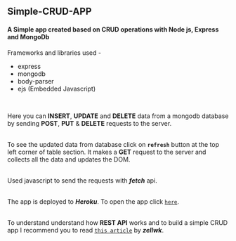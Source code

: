 ## Simple-CRUD-APP

#### A Simple app created based on CRUD operations with Node js, Express and MongoDb


Frameworks and libraries used -
- express
- mongodb
- body-parser
- ejs (Embedded Javascript)

<br />

Here you can **INSERT**, **UPDATE** and **DELETE** data from a mongodb database by sending **POST**, **PUT** & **DELETE** requests to the server.
<br />
<br />

To see the updated data from database click on **`refresh`** button at the top left corner of table section. It makes a **GET** request to the server and collects all the data and updates the DOM.
<br />
<br />

Used javascript to send the requests with ***fetch*** api.
<br />
<br />

The app is deployed to ***Heroku***.
To open the app click [`here`](https://salty-tor-95622.herokuapp.com/).
<br />
<br />

To understand understand how **REST API** works and to build a simple CRUD app I recommend you to read [`this article`](https://zellwk.com/blog/crud-express-mongodb/) by ***zellwk***.
